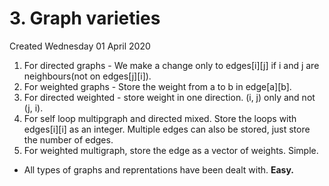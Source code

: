# 3. Graph varieties
Created Wednesday 01 April 2020


1. For directed graphs - We make a change only to edges[i][j] if i and j are neighbours(not on edges[j][i]).
2. For weighted graphs - Store the weight from a to b in edge[a][b].
3. For directed weighted - store weight in one direction. (i, j) only and not (j, i).
4. For self loop multipgraph and directed mixed. Store the loops with edges[i][i] as an integer. Multiple edges can also be stored, just store the number of edges.
5. For weighted multigraph, store the edge as a vector<int> of weights. Simple.



* All types of graphs and reprentations have been dealt with. **Easy.**


